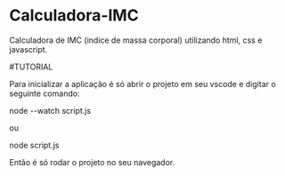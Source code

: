 # Calculadora-IMC
Calculadora de IMC (indice de massa corporal) utilizando html, css e javascript.


#TUTORIAL

Para inicializar a aplicação é só abrir o projeto em seu vscode e digitar o seguinte comando:

node  --watch script.js

ou

node script.js

Então é só rodar o projeto no seu navegador.
